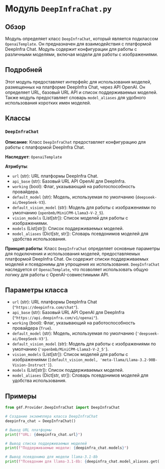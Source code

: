 # Модуль `DeepInfraChat.py`

## Обзор

Модуль определяет класс `DeepInfraChat`, который является подклассом `OpenaiTemplate`. Он предназначен для взаимодействия с платформой DeepInfra Chat. Модуль содержит конфигурации для работы с различными моделями, включая модели для работы с изображениями.

## Подробней

Этот модуль предоставляет интерфейс для использования моделей, размещенных на платформе DeepInfra Chat, через API OpenAI. Он определяет URL, базовый URL API и список поддерживаемых моделей. Также модуль предоставляет словарь `model_aliases` для удобного использования коротких имен моделей.

## Классы

### `DeepInfraChat`

**Описание**: Класс `DeepInfraChat` предоставляет конфигурацию для работы с платформой DeepInfra Chat.

**Наследует**: `OpenaiTemplate`

**Атрибуты**:
- `url` (str): URL платформы DeepInfra Chat.
- `api_base` (str): Базовый URL API OpenAI для DeepInfra.
- `working` (bool): Флаг, указывающий на работоспособность провайдера.
- `default_model` (str): Модель, используемая по умолчанию (`deepseek-ai/DeepSeek-V3`).
- `default_vision_model` (str): Модель для работы с изображениями по умолчанию (`openbmb/MiniCPM-Llama3-V-2_5`).
- `vision_models` (List[str]): Список моделей для работы с изображениями.
- `models` (List[str]): Список поддерживаемых моделей.
- `model_aliases` (Dict[str, str]): Словарь псевдонимов моделей для удобства использования.

**Принцип работы**:
Класс `DeepInfraChat` определяет основные параметры для подключения и использования моделей, предоставляемых платформой DeepInfra Chat. Он содержит списки поддерживаемых моделей и псевдонимы для упрощения их использования. `DeepInfraChat` наследуется от `OpenaiTemplate`, что позволяет использовать общую логику для работы с OpenAI-совместимыми API.

## Параметры класса

- `url` (str): URL платформы DeepInfra Chat (`"https://deepinfra.com/chat"`).
- `api_base` (str): Базовый URL API OpenAI для DeepInfra (`"https://api.deepinfra.com/v1/openai"`).
- `working` (bool): Флаг, указывающий на работоспособность провайдера (`True`).
- `default_model` (str): Модель, используемая по умолчанию (`'deepseek-ai/DeepSeek-V3'`).
- `default_vision_model` (str): Модель для работы с изображениями по умолчанию (`'openbmb/MiniCPM-Llama3-V-2_5'`).
- `vision_models` (List[str]): Список моделей для работы с изображениями (`[default_vision_model, 'meta-llama/Llama-3.2-90B-Vision-Instruct']`).
- `models` (List[str]): Список поддерживаемых моделей.
- `model_aliases` (Dict[str, str]): Словарь псевдонимов моделей для удобства использования.

## Примеры

```python
from g4f.Provider.DeepInfraChat import DeepInfraChat

# Создание экземпляра класса DeepInfraChat
deepinfra_chat = DeepInfraChat()

# Вывод URL платформы
print(f"URL: {deepinfra_chat.url}")

# Вывод списка поддерживаемых моделей
print(f"Поддерживаемые модели: {deepinfra_chat.models}")

# Вывод псевдонима для модели llama-3.1-8b
print(f"Псевдоним для llama-3.1-8b: {deepinfra_chat.model_aliases.get('llama-3.1-8b')}")